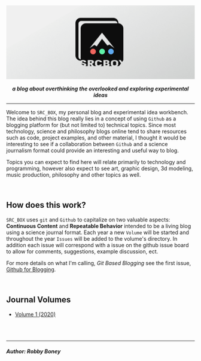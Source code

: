 ![](banner.png)

<p align="center">
    <b><i>
    a blog about overthinking the overlooked and exploring experimental ideas
    </i></b>
</p>


<hr>

Welcome to `SRC_BOX`, my personal blog and experimental idea workbench. The idea behind this blog 
really lies in a concept of using `Github` as a blogging platform for (but not limited to) technical topics.
Since most technology, science and philosophy blogs online tend to share resources such as code, project examples, and other material, I thought it would be interesting to see if a collaboration between `Github` and
a science journalism format could provide an interesting and useful way to blog.

Topics you can expect to find here will relate primarily to technology and programming, however also expect to 
see art, graphic design, 3d modeling, music production, philosophy and other topics as well.

<br>

## How does this work?
`SRC_BOX` uses `git` and `Github` to capitalize on two valuable aspects: __Continuous Content__ and __Repeatable Behavior__ intended to be a living blog using a science journal format. Each year a new `Volume` will be started and throughout the year `Issues` will be added to the volume's directory. In addition each issue will correspond with a issue on the github issue board to allow for comments, suggestions, example discussion, ect.

For more details on what I'm calling, _Git Based Blogging_ see the first issue, [Github for Blogging](vol-1/issue-1/post.md).

<br>

## Journal Volumes
- [Volume 1 (2020)](vol-1/overview.md)

<br>
<br>
<hr>
<h5>
Author: <i>Robby Boney</i>
</h5>
